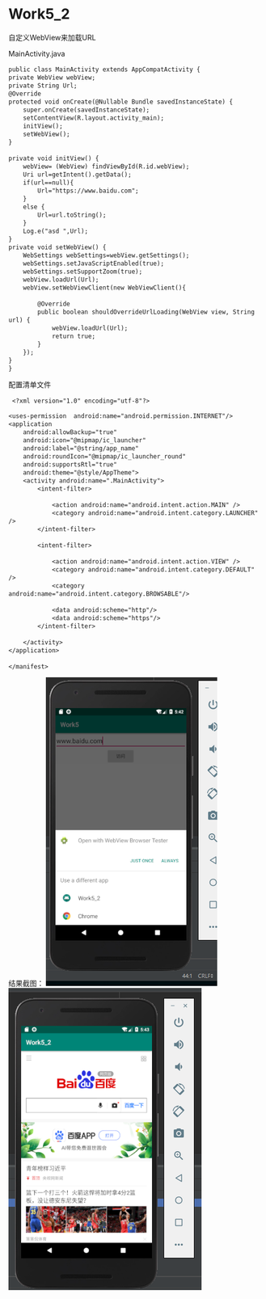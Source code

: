 # Work5_2
自定义WebView来加载URL

MainActivity.java
   
    public class MainActivity extends AppCompatActivity {
    private WebView webView;
    private String Url;
    @Override
    protected void onCreate(@Nullable Bundle savedInstanceState) {
        super.onCreate(savedInstanceState);
        setContentView(R.layout.activity_main);
        initView();
        setWebView();
    }

    private void initView() {
        webView= (WebView) findViewById(R.id.webView);
        Uri url=getIntent().getData();
        if(url==null){
            Url="https://www.baidu.com";
        }
        else {
            Url=url.toString();
        }
        Log.e("asd ",Url);
    }
    private void setWebView() {
        WebSettings webSettings=webView.getSettings();
        webSettings.setJavaScriptEnabled(true);
        webSettings.setSupportZoom(true);
        webView.loadUrl(Url);
        webView.setWebViewClient(new WebViewClient(){

            @Override
            public boolean shouldOverrideUrlLoading(WebView view, String url) {
                webView.loadUrl(Url);
                return true;
            }
        });
    }
    }
配置清单文件

     <?xml version="1.0" encoding="utf-8"?>
<manifest xmlns:android="http://schemas.android.com/apk/res/android"
    package="com.example.lenovo.work5_2">


    <uses-permission  android:name="android.permission.INTERNET"/>
    <application
        android:allowBackup="true"
        android:icon="@mipmap/ic_launcher"
        android:label="@string/app_name"
        android:roundIcon="@mipmap/ic_launcher_round"
        android:supportsRtl="true"
        android:theme="@style/AppTheme">
        <activity android:name=".MainActivity">
            <intent-filter>

                <action android:name="android.intent.action.MAIN" />
                <category android:name="android.intent.category.LAUNCHER" />
            </intent-filter>

            <intent-filter>

                <action android:name="android.intent.action.VIEW" />
                <category android:name="android.intent.category.DEFAULT" />
                <category android:name="android.intent.category.BROWSABLE"/>

                <data android:scheme="http"/>
                <data android:scheme="https"/>
            </intent-filter>

        </activity>
    </application>

    </manifest>
    
结果截图：
![Image text](https://github.com/maijiang/Work5_2/blob/master/5_1_2.PNG)
![Image text](https://github.com/maijiang/Work5_2/blob/master/5_1_3.PNG)
